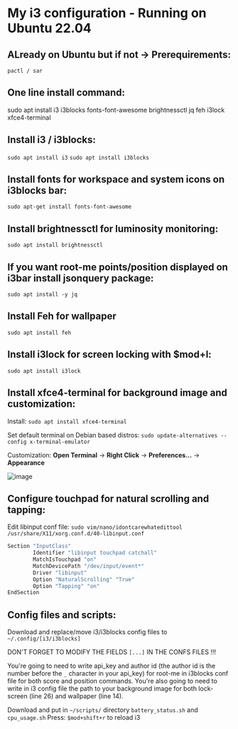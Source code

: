 # My i3 configuration - Running on Ubuntu 22.04

## ALready on Ubuntu but if not -> Prerequirements:
`pactl / sar`

## One line install command:
sudo apt install i3 i3blocks fonts-font-awesome brightnessctl jq feh i3lock xfce4-terminal

## Install i3 / i3blocks:
`sudo apt install i3`
`sudo apt install i3blocks`

## Install fonts for workspace and system icons on i3blocks bar:
`sudo apt-get install fonts-font-awesome`

## Install brightnessctl for luminosity monitoring:
`sudo apt install brightnessctl`

## If you want root-me points/position displayed on i3bar install jsonquery package:
`sudo apt install -y jq`

## Install Feh for wallpaper
`sudo apt install feh`

## Install i3lock for screen locking with $mod+l:
`sudo apt install i3lock`

## Install xfce4-terminal for background image and customization:
Install: 
`sudo apt install xfce4-terminal`

Set default terminal on Debian based distros: `sudo update-alternatives --config x-terminal-emulator`

Customization: **Open Terminal** -> **Right Click** -> **Preferences...** -> **Appearance**

![image](https://github.com/s4tb0y/i3_conf/assets/85163610/aa2f07cb-f838-4c94-95d9-e520b4b7d69e)


## Configure touchpad for natural scrolling and tapping:
Edit libinput conf file:
`sudo vim/nano/idontcarewhatedittool /usr/share/X11/xorg.conf.d/40-libinput.conf`
```bash
Section "InputClass"
        Identifier "libinput touchpad catchall"
        MatchIsTouchpad "on"
        MatchDevicePath "/dev/input/event*"
        Driver "libinput"
        Option "NaturalScrolling" "True"
        Option "Tapping" "on"
EndSection
```

## Config files and scripts:
Download and replace/move i3/i3blocks config files to `~/.config/[i3/i3blocks]`

DON'T FORGET TO MODIFY THE FIELDS `[...]` IN THE CONFS FILES !!!

You're going to need to write api_key and author id (the author id is the number before the `_` character in your api_key) for root-me in i3blocks conf file for both score and position commands. You're also going to need to write in i3 config file the path to your background image for both lock-screen (line 26) and wallpaper (line 14).

Download and put in `~/scripts/` directory `battery_status.sh` and `cpu_usage.sh` 
Press: `$mod+shift+r` to reload i3

